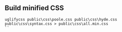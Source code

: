 Build minified CSS
------------------
```
uglifycss public\css\poole.css public\css\hyde.css public\css\syntax.css > public\css\all.min.css
``